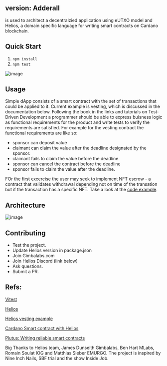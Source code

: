 ## version: Adderall 

is used to architect a decentralzied application using eUTXO model and Helios, a domain specific language for writing smart contracts on Cardano blockchain.

## Quick Start
1. `npm install`
2. `npm test`

![image](https://github.com/aleeusgr/potential-robot/assets/36756030/be350495-9e0c-4de9-976c-78630409ec30)


## Usage
Simple dApp consists of a smart contract with the set of transactions that could be applied to it. Current example is vesting, which is discussed in the documentation below. Following the book in the links and tutorials on Test-Driven Development a programmer should be able to express buisness logic as functional requirements for the product and write tests to verify the requirements are satisfied.
For example for the vesting contract the functional requirements are like so:
- sponsor can deposit value
- claimant can claim the value after the deadline designated by the sponsor.
- claimant fails to claim the value before the deadline.
- sponsor can cancel the contract before the deadline
- sponsor fails to claim the value after the deadline.

FOr the first excercise the user may seek to implement NFT escrow - a contract that validates withdrawal depending not on time of the transation but if the transaction has a specific NFT. Take a look at the [code example](https://github.com/aleeusgr/sniffle).

## Architecture

![image](https://github.com/aleeusgr/potential-robot/assets/36756030/c01818cc-3b5d-4057-bda8-2689ab7a6378)


## Contributing

- Test the project.
- Update Helios version in package.json
- Join Gimbalabs.com
- Join Helios Discord (link below)
- Ask questions.
- Submit a PR.

## Refs:
[Vitest](https://vitest.dev/)

[Helios](https://github.com/Hyperion-BT/helios)

[Helios vesting example](https://github.com/lley154/helios-examples/tree/main/vesting)

[Cardano Smart contract with Helios](https://github.com/lley154/helios-examples/blob/main/docs/Cardano%20Smart%20Contracts%20with%20Helios.pdf)

[Plutus: Writing reliable smart contracts](https://leanpub.com/plutus-smart-contracts) 

Big Thanks to Helios team, James Dunseith Gimbalabs, Ben Hart MLabs, Romain Soulat IOG and Matthias Sieber EMURGO.
The project is inspired by Nine Inch Nails, SBF trial and the show Inside Job.
